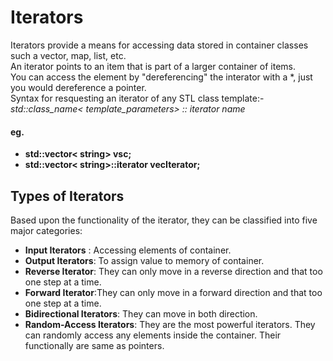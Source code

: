 # Iterators
Iterators provide a means for accessing data stored in container classes such a vector, map, list, etc.<br>
An iterator points to an item that is part of a larger container of items. <br>
You can access the element by "dereferencing" the interator with a *, just you would dereference a pointer.<br>
Syntax for resquesting an iterator of any STL class template:-<br>
*std::class_name< template_parameters> :: iterator name*<br>
#### eg.
- **std::vector< string> vsc;**
- **std::vector< string>::iterator vecIterator;**

## Types of Iterators
Based upon the functionality of the iterator, they can be classified into five major categories:
- **Input Iterators** : Accessing elements of container.<br>
- **Output Iterators**: To assign value to memory of container.<br>
- **Reverse Iterator**: They can only move in a reverse direction and that too one step at a time.<br>
- **Forward Iterator**:They can only move in a forward direction and that too one step at a time.<br>
- **Bidirectional Iterators**: They can move in both direction.<br>
- **Random-Access Iterators**: They are the most powerful iterators. They can randomly access any elements inside the container. Their functionally are same as pointers.